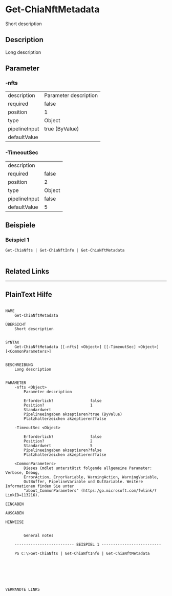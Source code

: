 ﻿# Get-ChiaNftMetadata
Short description


## Description


Long description





## Parameter

### -nfts


<table><tr><td>description</td><td>
Parameter description



</td></tr>
<tr><td>required</td><td>false
</td></tr>
<tr><td>position</td><td>1
</td></tr>
<tr><td>type</td><td>Object
</td></tr>
<tr><td>pipelineInput</td><td>true (ByValue)
</td></tr>
<tr><td>defaultValue</td><td>
</td></tr>
</table>

### -TimeoutSec


<table><tr><td>description</td><td></td></tr>
<tr><td>required</td><td>false
</td></tr>
<tr><td>position</td><td>2
</td></tr>
<tr><td>type</td><td>Object
</td></tr>
<tr><td>pipelineInput</td><td>false
</td></tr>
<tr><td>defaultValue</td><td>5
</td></tr>
</table>

## Beispiele

### Beispiel 1
```powershell
Get-ChiaNfts | Get-ChiaNftInfo | Get-ChiaNftMetadata
     
```
## Related Links


---
## PlainText Hilfe

```

NAME
    Get-ChiaNftMetadata
    
ÜBERSICHT
    Short description
    
    
SYNTAX
    Get-ChiaNftMetadata [[-nfts] <Object>] [[-TimeoutSec] <Object>] [<CommonParameters>]
    
    
BESCHREIBUNG
    Long description
    

PARAMETER
    -nfts <Object>
        Parameter description
        
        Erforderlich?                false
        Position?                    1
        Standardwert                 
        Pipelineeingaben akzeptieren?true (ByValue)
        Platzhalterzeichen akzeptieren?false
        
    -TimeoutSec <Object>
        
        Erforderlich?                false
        Position?                    2
        Standardwert                 5
        Pipelineeingaben akzeptieren?false
        Platzhalterzeichen akzeptieren?false
        
    <CommonParameters>
        Dieses Cmdlet unterstützt folgende allgemeine Parameter: Verbose, Debug,
        ErrorAction, ErrorVariable, WarningAction, WarningVariable,
        OutBuffer, PipelineVariable und OutVariable. Weitere Informationen finden Sie unter 
        "about_CommonParameters" (https:/go.microsoft.com/fwlink/?LinkID=113216). 
    
EINGABEN
    
AUSGABEN
    
HINWEISE
    
    
        General notes
    
    -------------------------- BEISPIEL 1 --------------------------
    
    PS C:\>Get-ChiaNfts | Get-ChiaNftInfo | Get-ChiaNftMetadata
    
    
    
    
    
    
    
VERWANDTE LINKS



```


